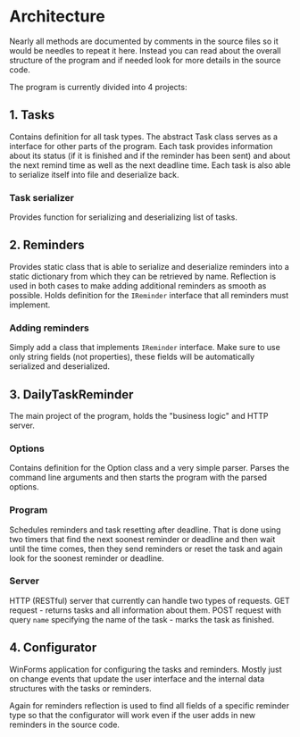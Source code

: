 # Architecture
Nearly all methods are documented by comments in the source files so it would be needles to repeat it here. Instead you can read about the overall structure of the program and if needed look for more details in the source code.

The program is currently divided into 4 projects:
## 1. Tasks
Contains definition for all task types. The abstract Task class serves as a interface for other parts of the program. Each task provides information about its status (if it is finished and if the reminder has been sent) and about the next remind time as well as the next deadline time. Each task is also able to serialize itself into file and deserialize back.
### Task serializer
Provides function for serializing and deserializing list of tasks.
## 2. Reminders
Provides static class that is able to serialize and deserialize reminders into a static dictionary from which they can be retrieved by name. Reflection is used in both cases to make adding additional reminders as smooth as possible. Holds definition for the `IReminder` interface that all reminders must implement.
### Adding reminders 
Simply add a class that implements `IReminder` interface. Make sure to use only string fields (not properties), these fields will be automatically serialized and deserialized.
## 3. DailyTaskReminder
The main project of the program, holds the "business logic" and HTTP server.
### Options
Contains definition for the Option class and a very simple parser. Parses the command line arguments and then starts the program with the parsed options.
### Program
Schedules reminders and task resetting after deadline. That is done using two timers that find the next soonest reminder or deadline and then wait until the time comes, then they send reminders or reset the task and again look for the soonest reminder or deadline.
### Server
HTTP (RESTful) server that currently can handle two types of requests. GET request - returns tasks and all information about them. POST request with query `name` specifying the name of the task - marks the task as finished.
## 4. Configurator
WinForms application for configuring the tasks and reminders. Mostly just on change events that update the user interface and the internal data structures with the tasks or reminders.

Again for reminders reflection is used to find all fields of a specific reminder type so that the configurator will work even if the user adds in new reminders in the source code.